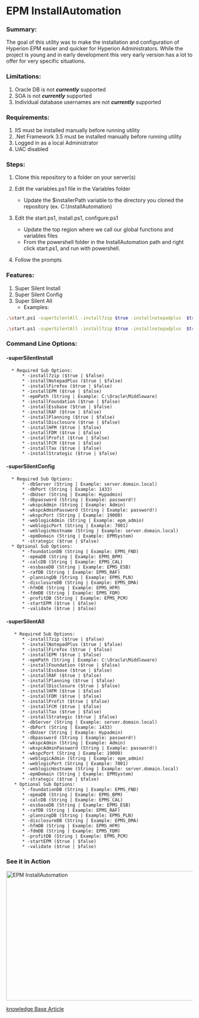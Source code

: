 # EPM InstallAutomation

### Summary:

The goal of this utility was to make the installation and configuration of Hyperion EPM easier and quicker for Hyperion Administrators. While the project is young and in early development this very early version has a lot to offer for very specific situations. 

### Limitations:

1. Oracle DB is not ___currently___ supported
2. SOA is not ___currently___ supported
3. Individual database usernames are not ___currently___ supported

### Requirements:

1. IIS must be installed manually before running utility
2. .Net Framework 3.5 must be installed manually before running utility
3. Logged in as a local Administrator
4. UAC disabled

### Steps:

1. Clone this repository to a folder on your server(s)
2. Edit the variables.ps1 file in the Variables folder
   * Update the $installerPath variable to the directory you cloned the repository (ex. C:\InstallAutomation)

3. Edit the start.ps1, install.ps1, configure.ps1
   * Update the top region where we call our global functions and variables files
   * From the powershell folder in the InstallAutomation path and right click start.ps1, and run with powershell.
4. Follow the prompts

### Features:

1. Super Silent Install
2. Super Silent Config
3. Super Silent All
    * Examples:
    
```bash
.\start.ps1 -superSilentAll -install7zip $true -installnotepadplus  $true -installfirefox $true -installepm $true -epmPath <path> -installFoundation $true -installEssbase $true -installRAF $true -installPlanning $true -installDisclosure $true -installHFM $true -installfdm $true -installProfit $true -installFCM $false -installTax $false -installStrategic $true -dbServer <hostname> -dbPort <port> -dbUser <user> -dbPassword <password> -wkspcAdmin <user> -wkspcAdminPassword <password> -weblogicAdmin <user> -weblogicPort <port> -weblogicHostname <hostname> -wkspcPort <port> -epmDomain <domain> -foundationDB <db> -epmaDB <db>  -calcDB <db>  -essbaseDB <db>  -rafDB <db> -planningDB <db> -disclosureDB <db> -hfmDB <db> -fdmDB <db> -profitDB <db> -strategic $true
 ```  
    


```bash
.\start.ps1 -superSilentAll -install7zip $true -installnotepadplus  $true -installfirefox $true -installepm $true -epmPath c:\Oracle\Middleware -installFoundation $true -installEssbase $true -installRAF $true -installPlanning $true -installDisclosure $true -installHFM $true -installfdm $true -installProfit $true -installFCM $false -installTax $false -installStrategic $true -dbServer server.domain.com -dbPort 1433 -dbUser hypadmin -dbPassword password -wkspcAdmin admin -wkspcAdminPassword password -weblogicAdmin epm_admin -weblogicPort 7001 -weblogicHostname server.domain.com -wkspcPort 19000 -epmDomain EPMSystem -foundationDB EPMS_FND -epmaDB EPMS_BPM -calcDB EPMS_CAL -essbaseDB EPMS_ESB -rafDB EPMS_RAF -planningDB EPMS_PLN -disclosureDB EPMS_DMA -hfmDB EPMS_HFM -fdmDB EPMS_FDM -profitDB EPMS_PCM -strategic $true
```

### Command Line Options:

  #### -superSilentInstall
      * Required Sub Options:
          * -install7zip ($true | $false)
          * -installNotepadPlus ($true | $false)
          * -installFirefox ($true | $false)
          * -installEPM ($true | $false)
          * -epmPath (String | Example: C:\Oracle\Middleware)
          * -installFoundation ($true | $false)
          * -installEssbase ($true | $false)
          * -installRAF ($true | $false)
          * -installPlanning ($true | $false)
          * -installDisclosure ($true | $false)
          * -installHFM ($true | $false)
          * -installFDM ($true | $false)
          * -installProfit ($true | $false)
          * -installFCM ($true | $false)
          * -installTax ($true | $false)
          * -installStrategic ($true | $false)
  #### -superSilentConfig
      * Required Sub Options:
          * -dbServer (String | Example: server.domain.local)
          * -dbPort (String | Example: 1433)
          * -dbUser (String | Example: Hypadmin)
          * -dbpassword (String | Example: password!)
          * -wkspcAdmin (String | Example: Admin)
          * -wkspcAdminPassword (String | Example: password!)
          * -wkspcPort (String | Example: 19000)
          * -weblogicAdmin (String | Example: epm_admin)
          * -weblogicPort (String | Example: 7001)
          * -weblogicHostname (String | Example: server.domain.local)
          * -epmDomain (String | Example: EPMSystem)
          * -strategic ($true | $false)
      * Optional Sub Options:
          * -foundationDB (String | Example: EPMS_FND)
          * -epmaDB (String | Example: EPMS_BPM)
          * -calcDB (String | Example: EPMS_CAL)
          * -essbaseDB (String | Example: EPMS_ESB)
          * -rafDB (String | Example: EPMS_RAF)
          * -planningDB (String | Example: EPMS_PLN)
          * -disclosureDB (String | Example: EPMS_DMA)
          * -hfmDB (String | Example: EPMS_HFM)
          * -fdmDB (String | Example: EPMS_FDM)
          * -profitDB (String | Example: EPMS_PCM)
          * -startEPM ($true | $false)
          * -validate ($true | $false)
   #### -superSilentAll
       * Required Sub Options:
          * -install7zip ($true | $false)
          * -installNotepadPlus ($true | $false)
          * -installFirefox ($true | $false)
          * -installEPM ($true | $false)
          * -epmPath (String | Example: C:\Oracle\Middleware)
          * -installFoundation ($true | $false)
          * -installEssbase ($true | $false)
          * -installRAF ($true | $false)
          * -installPlanning ($true | $false)
          * -installDisclosure ($true | $false)
          * -installHFM ($true | $false)
          * -installFDM ($true | $false)
          * -installProfit ($true | $false)
          * -installFCM ($true | $false)
          * -installTax ($true | $false)
          * -installStrategic ($true | $false)
          * -dbServer (String | Example: server.domain.local)
          * -dbPort (String | Example: 1433)
          * -dbUser (String | Example: Hypadmin)
          * -dbpassword (String | Example: password!)
          * -wkspcAdmin (String | Example: Admin)
          * -wkspcAdminPassword (String | Example: password!)
          * -wkspcPort (String | Example: 19000)
          * -weblogicAdmin (String | Example: epm_admin)
          * -weblogicPort (String | Example: 7001)
          * -weblogicHostname (String | Example: server.domain.local)
          * -epmDomain (String | Example: EPMSystem)
          * -strategic ($true | $false)
       * Optional Sub Options:
          * -foundationDB (String | Example: EPMS_FND)
          * -epmaDB (String | Example: EPMS_BPM)
          * -calcDB (String | Example: EPMS_CAL)
          * -essbaseDB (String | Example: EPMS_ESB)
          * -rafDB (String | Example: EPMS_RAF)
          * -planningDB (String | Example: EPMS_PLN)
          * -disclosureDB (String | Example: EPMS_DMA)
          * -hfmDB (String | Example: EPMS_HFM)
          * -fdmDB (String | Example: EPMS_FDM)
          * -profitDB (String | Example: EPMS_PCM)
          * -startEPM ($true | $false)
          * -validate ($true | $false)
          
### See it in Action

<a href="https://vimeo.com/318823905" target="_blank"><img src="https://kb.chaseelder.com/wp-content/uploads/2019/02/Screen-Shot-2019-02-21-at-4.06.28-PM.png" 
alt="EPM InstallAutomation" width="600" height="350"/></a>

<a href="https://kb.chaseelder.com/epm-silent-install-installautomation/">knowledge Base Article</a>
